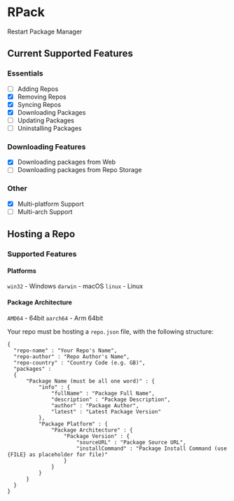 # RPack
Restart Package Manager

## Current Supported Features
### Essentials
- [ ] Adding Repos
- [X] Removing Repos
- [X] Syncing Repos
- [X] Downloading Packages
- [ ] Updating Packages
- [ ] Uninstalling Packages

### Downloading Features
- [X] Downloading packages from Web
- [ ] Downloading packages from Repo Storage

### Other
- [X] Multi-platform Support
- [ ] Multi-arch Support

## Hosting a Repo
### Supported Features
#### Platforms
`win32` - Windows
`darwin` - macOS
`linux` - Linux
#### Package Architecture
`AMD64` - 64bit
`aarch64` - Arm 64bit

Your repo must be hosting a `repo.json` file, with the following structure:
```
{
  "repo-name" : "Your Repo's Name",
  "repo-author" : "Repo Author's Name",
  "repo-country" : "Country Code (e.g. GB)",
  "packages" :
  {
      "Package Name (must be all one word)" : {
          "info" : {
              "fullName" : "Package Full Name",
              "description" : "Package Description",
              "author" : "Package Author",
              "latest" : "Latest Package Version"
          },
          "Package Platform" : {
              "Package Architecture" : {
                  "Package Version" : {
                      "sourceURL" : "Package Source URL",
                      "installCommand" : "Package Install Command (use {FILE} as placeholder for file)"
                  }
              }
          }
      }
  }
}
```
